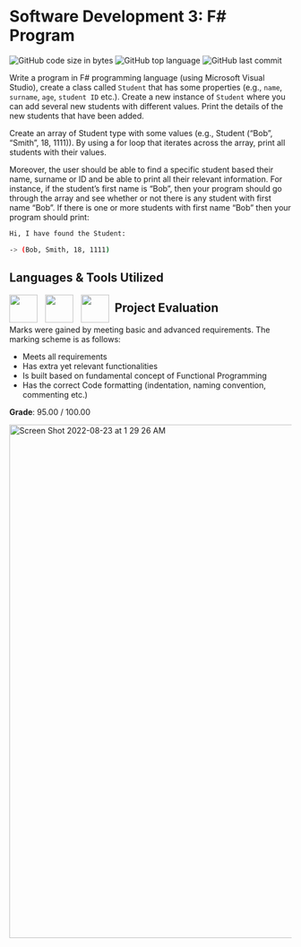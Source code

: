 # Software Development 3: F# Program

![GitHub code size in bytes](https://img.shields.io/github/languages/code-size/tyeborg/softdev3-fsharp-project)
![GitHub top language](https://img.shields.io/github/languages/top/tyeborg/softdev3-fsharp-project)
![GitHub last commit](https://img.shields.io/github/last-commit/tyeborg/softdev3-fsharp-project)

Write a program in F# programming language (using Microsoft Visual Studio), create a class called `Student` that has some properties (e.g., `name`, `surname`, `age`, `student ID` etc.). Create a new instance of `Student` where you can add several new students with different values. Print the details of the new students that have been added.

Create an array of Student type with some values (e.g., Student (“Bob”, “Smith”, 18, 1111)). By using a for loop that iterates across the array, print all students with their values.

Moreover, the user should be able to find a specific student based their name, surname or ID and be able to print all their relevant information. For instance, if the student’s first name is “Bob”, then your program should go through the array and see whether or not there is any student with first name “Bob”. If there is one or more students with first name “Bob” then your program should print:

```bash
Hi, I have found the Student:

-> (Bob, Smith, 18, 1111)
```

## Languages & Tools Utilized

<div style="float:left">
     <img src="https://cdn.jsdelivr.net/gh/devicons/devicon/icons/fsharp/fsharp-original.svg" height="50" width="50" style="padding-right:10px"/>
     <img src="https://cdn.jsdelivr.net/gh/devicons/devicon/icons/vscode/vscode-original.svg" height="50" width="50" style="padding-right:10px"/>
     <img src="https://cdn.jsdelivr.net/gh/devicons/devicon/icons/dotnetcore/dotnetcore-original.svg" height="50" width="50" style="padding-right:10px"/>
</div>

## Project Evaluation
Marks were gained by meeting basic and advanced requirements. The marking scheme is as follows:
* Meets all requirements
* Has extra yet relevant functionalities
* Is built based on fundamental concept of Functional Programming
* Has the correct Code formatting (indentation, naming convention, commenting etc.)

**Grade**: 95.00 / 100.00

<img width="917" alt="Screen Shot 2022-08-23 at 1 29 26 AM" src="https://user-images.githubusercontent.com/96035297/186047611-925588f2-6418-4bab-9803-01c7346ad473.png">
